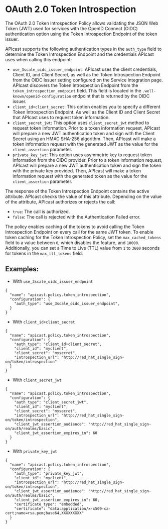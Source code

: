# OAuth 2.0 Token Introspection

 The OAuth 2.0 Token Introspection Policy allows validating the JSON Web Token (JWT) used for services with the OpenID Connect (OIDC) authentication option using the Token Introspection Endpoint of the token issuer.

APIcast supports the following authentication types in the `auth_type` field to determine the Token Introspection Endpoint and the credentials APIcast uses when calling this endpoint:
* `use_3scale_oidc_issuer_endpoint`: APIcast uses the client credentials, Client ID, and Client Secret, as well as the Token Introspection Endpoint from the OIDC Issuer setting configured on the Service Integration page. APIcast discovers the Token Introspection Endpoint from the `token_introspection_endpoint` field. This field is located in the `.well-known/openid-configuration` endpoint that is returned by the OIDC issuer.
* `client_id+client_secret`: This option enables you to specify a different Token Introspection Endpoint. As well as the Client ID and Client Secret that APIcast uses to request token information.
* `client_secret_jwt`: This option uses `client_secret_jwt` method to request token information. Prior to a token information request, APIcast will prepare a new JWT authentication token and sign with the Client Secret using an HMAC SHA-256 algorithm. Then, APIcast will make a token information request with the generated JWT as the value for the `client_assertion` parameter.
* `private_key_jwt`: This option uses asymmetric key to request token information from the OIDC provider. Prior to a token information request, APIcast will prepare a new JWT authentication token and sign the token with the private key provided. Then, APIcast will make a token information request with the generated token as the value for the `client_assertion` parameter.

 The response of the Token Introspection Endpoint contains the active attribute. APIcast checks the value of this attribute. Depending on the value of the attribute, APIcast authorizes or rejects the call:
* `true`: The call is authorized.
* `false`: The call is rejected with the Authentication Failed error.

The policy enables caching of the tokens to avoid calling the Token Introspection Endpoint on every call for the same JWT token. To enable token caching for the Token Introspection Policy, set the `max_cached_tokens` field to a value between `0`, which disables the feature, and `10000`. Additionally, you can set a Time to Live (TTL) value from `1` to `3600` seconds for tokens in the `max_ttl_tokens` field. 

## Examples:

- With `use_3scale_oidc_issuer_endpoint`

```
{
  "name": "apicast.policy.token_introspection",
  "configuration": {
    "auth_type": "use_3scale_oidc_issuer_endpoint",
  }
}
```

- With `client_id+client_secret`

```
{
  "name": "apicast.policy.token_introspection",
  "configuration": {
    "auth_type": "client_id+client_secret",
    "client_id": "myclient",
    "client_secret": "mysecret",
    "introspection_url": "http://red_hat_single_sign-on/token/introspection"
  }
}
```

- With `client_secret_jwt`

```
{
  "name": "apicast.policy.token_introspection",
  "configuration": {
    "auth_type": "client_secret_jwt",
    "client_id": "myclient",
    "client_secret": "mysecret",
    "introspection_url": "http://red_hat_single_sign-on/token/introspection",
    "client_jwt_assertion_audience": "http://red_hat_single_sign-on/auth/realms/basic",
    "client_jwt_assertion_expires_in": 60
  }
}
```

- With `private_key_jwt`

```
{
  "name": "apicast.policy.token_introspection",
  "configuration": {
    "auth_type": "private_key_jwt",
    "client_id": "myclient",
    "introspection_url": "http://red_hat_single_sign-on/token/introspection",
    "client_jwt_assertion_audience": "http://red_hat_single_sign-on/auth/realms/basic",
    "client_jwt_assertion_expires_in": 60,
    "certificate_type": "embedded",
    "certificate": "data:application/x-x509-ca-cert;name=rsa.pem;base64,XXXXXXXXX"
  }
}
```
